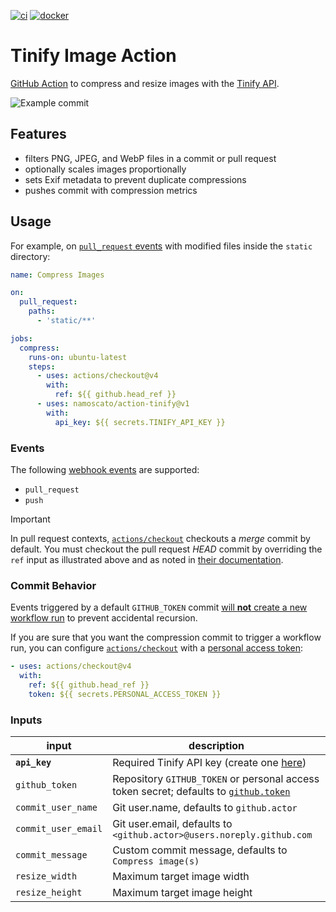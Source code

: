 [![ci](https://github.com/namoscato/action-tinify/actions/workflows/ci.yml/badge.svg)](https://github.com/namoscato/action-tinify/actions/workflows/ci.yml) [![docker](https://img.shields.io/docker/v/namoscato/github-action-tinify?label=docker&logoColor=%23fff&sort=semver)](https://hub.docker.com/r/namoscato/github-action-tinify)

# Tinify Image Action

[GitHub Action](https://github.com/features/actions) to compress and resize images with the [Tinify API](https://tinypng.com/developers).

![Example commit](https://i.imgur.com/FWOosON.png)

## Features

- filters PNG, JPEG, and WebP files in a commit or pull request
- optionally scales images proportionally
- sets Exif metadata to prevent duplicate compressions
- pushes commit with compression metrics

## Usage

For example, on [`pull_request` events](https://docs.github.com/en/actions/reference/workflow-syntax-for-github-actions#onpushpull_requestpaths) with modified files inside the `static` directory:

```yaml
name: Compress Images

on:
  pull_request:
    paths:
      - 'static/**'

jobs:
  compress:
    runs-on: ubuntu-latest
    steps:
      - uses: actions/checkout@v4
        with:
          ref: ${{ github.head_ref }}
      - uses: namoscato/action-tinify@v1
        with:
          api_key: ${{ secrets.TINIFY_API_KEY }}
```

### Events

The following [webhook events](https://docs.github.com/en/actions/reference/events-that-trigger-workflows#webhook-events) are supported:

- `pull_request`
- `push`

> [!IMPORTANT]  
> In pull request contexts, [`actions/checkout`](https://github.com/actions/checkout) checkouts a _merge_ commit by default. You must checkout the pull request _HEAD_ commit by overriding the `ref` input as illustrated above and as noted in [their documentation](https://github.com/actions/checkout#Checkout-pull-request-HEAD-commit-instead-of-merge-commit).

### Commit Behavior

Events triggered by a default `GITHUB_TOKEN` commit [will **not** create a new workflow run](https://docs.github.com/en/actions/security-guides/automatic-token-authentication#using-the-github_token-in-a-workflow) to prevent accidental recursion.

If you are sure that you want the compression commit to trigger a workflow run, you can configure [`actions/checkout`](https://github.com/actions/checkout) with a [personal access token](https://docs.github.com/en/authentication/keeping-your-account-and-data-secure/managing-your-personal-access-tokens):

```yaml
- uses: actions/checkout@v4
  with:
    ref: ${{ github.head_ref }}
    token: ${{ secrets.PERSONAL_ACCESS_TOKEN }}
```

### Inputs

| input               | description                                                                                                                                                                |
| ------------------- | -------------------------------------------------------------------------------------------------------------------------------------------------------------------------- |
| **`api_key`**       | Required Tinify API key (create one [here](https://tinypng.com/developers))                                                                                                |
| `github_token`      | Repository `GITHUB_TOKEN` or personal access token secret; defaults to [`github.token`](https://docs.github.com/en/actions/security-guides/automatic-token-authentication) |
| `commit_user_name`  | Git user.name, defaults to `github.actor`                                                                                                                                  |
| `commit_user_email` | Git user.email, defaults to `<github.actor>@users.noreply.github.com`                                                                                                      |
| `commit_message`    | Custom commit message, defaults to `Compress image(s)`                                                                                                                     |
| `resize_width`      | Maximum target image width                                                                                                                                                 |
| `resize_height`     | Maximum target image height                                                                                                                                                |
